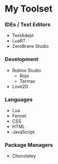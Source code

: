 # My Toolset
### IDEs / Text Editors
* TextAdept
* LuaRT
* ZeroBrane Studio

### Development
* Roblox Studio
  * Rojo
  * Tarmac
* Love2D

### Languages
* Lua
* Fennel
* CSS
* HTML
* JavaScript

### Package Managers
* Chocolatey